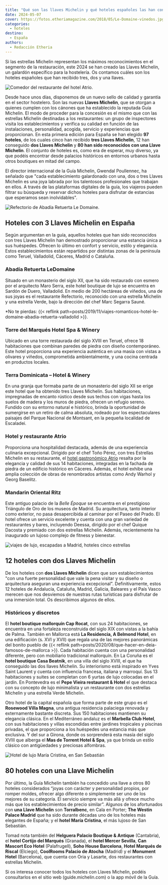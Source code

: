 ```yaml
---
title: "Qué son las llaves Michelin y qué hoteles españoles las han conseguido"
date: 2024-05-07
cover: https://fotos.etheriamagazine.com/2018/05/Le-Domaine-vinedos.jpg
categories: 
  - hoteles
destino: 
  - España
authors: 
  - Redacción Etheria
---
```


Si las estrellas Michelin representan los máximos reconocimientos en el segmento de la 
restauración, este 2024 se han creado las Llaves Michelin, un galardón específico para 
la hostelería. Os contamos cuáles son los hoteles españoles que han recibido tres, dos y 
una llaves. 

![Comedor del restaurante del hotel Atrio.](https://fotos.etheriamagazine.com/2020/03/caceres-hotel-atrio.jpg "Comedor del restaurante del (©) hotel Atrio.")

Desde hace unos días, disponemos de un nuevo sello de calidad y garantía en el sector 
hostelero. Son las nuevas **Llaves Michelin**, que se otorgan a quienes cumplen con los 
cánones que ha establecido la reputada Guía Michelin. El modo de proceder para la 
concesión es el mismo que con las estrellas Michelin destinadas a los restaurantes: un 
grupo de inspectores visita los establecimientos y verifica su calidad en función de las 
instalaciones, personalidad, acogida, servicio y experiencias que proporcionan. En esta 
primera edición para España se han elegido **97 hoteles**, de los cuales cinco han 
recibido **tres Llaves Michelin**, 12 han conseguido **dos Llaves Michelin** y **80 han 
sido reconocidos con una Llave Michelin**. El conjunto de hoteles es, como era de 
esperar, muy diverso, ya que podéis encontrar desde palacios históricos en entornos 
urbanos hasta otros boutiques en mitad del campo. 

El director internacional de la Guía Michelin, Gwendal Poullennec, ha señalado que "cada 
establecimiento galardonado con una, dos o tres Llaves Michelin es una joya labrada por 
los talentosos profesionales que trabajan en ellos. A través de las plataformas 
digitales de la guía, los viajeros pueden filtrar su búsqueda y reservar dichos hoteles 
para disfrutar de estancias que esperamos sean inolvidables". 

![Refectorio de Abadía Retuerta Le Domaine.](https://fotos.etheriamagazine.com/2019/11/Le-domaine-Refectorio.jpg "Refectorio de Abadía Retuerta Le Domaine.")

## Hoteles con 3 Llaves Michelin en España

Según argumentan en la guía, aquellos hoteles que han sido reconocidos con tres Llaves 
Michelin han demostrado proporcionar una estancia única a sus huéspedes. Ofrecen lo 
último en confort y servicio, estilo y elegancia. Estos establecimientos están 
repartidos por distintas zonas de la península como Teruel, Valladolid, Cáceres, Madrid 
o Cataluña. 

### Abadía Retuerta LeDomaine 

Situado en un monasterio del siglo XII, que ha sido restaurado con esmero por el 
arquitecto Maro Serra, este hotel boutique de lujo se encuentra en Sardón de Duero, 
Valladolid. En medio de 200 hectáreas de viñedos, una de sus joyas es el restaurante 
Refectorio, reconocido con una estrella Michelin y una estrella Verde, bajo la dirección 
del chef Marc Segarra Sauné. 

\*No te pierdas: {{< reflink 
path=posts/2019/11/viajes-romanticos-hotel-le-domaine-abadia-retuerta-valladolid >}}. 

### Torre del Marqués Hotel Spa & Winery 

Ubicado en una torre restaurada del siglo XVIII en Teruel, ofrece 18 habitaciones que 
combinan paredes de piedra con diseño contemporáneo. Este hotel proporciona una 
experiencia auténtica en una masía con vistas a olivares y viñedos, comprometida 
ambientalmente, y una cocina centrada en productos locales. 

### Terra Dominicata – Hotel & Winery 

En una granja que formaba parte de un monasterio del siglo XII se erige este hotel que 
ha obtenido tres Llaves Michelin. Sus habitaciones, impregnadas de encanto rústico desde 
sus techos con vigas hasta los suelos de madera y los muros de piedra, ofrecen un 
refugio sereno. Fundido con su entorno natural e histórico, brinda la oportunidad de 
sumergirse en un retiro de calma absoluta, rodeado por los espectaculares paisajes del 
Parque Nacional de Montsant, en la pequeña localidad de Escaladei. 

### Hotel y restaurante Atrio

Proporciona una hospitalidad destacada, además de una experiencia culinaria excepcional. 
Dirigido por el chef Toño Pérez, con tres Estrellas Michelin en su restaurante, el 
[hotel gastronómico Atrio](https://atriocaceres.com/) resalta por la elegancia y calidad 
de sus 14 habitaciones, integradas en la fachada de piedra de un edificio histórico en 
Cáceres. Además, el hotel exhibe una amplia colección de obras de renombrados artistas 
como Andy Warhol y Georg Baselitz. 

### Mandarin Oriental Ritz

Este antiguo palacio de la _Belle Époque_ se encuentra en el prestigioso Triángulo de 
Oro de los museos de Madrid. Su arquitectura, tanto interior como exterior, no pasa 
desapercibida al caminar por el Paseo del Prado. El hotel ofrece un servicio excelente y 
cuenta con una gran variedad de restaurantes y bares, incluyendo Deessa, dirigido por el 
chef Quique Dacosta y premiado con dos estrellas Michelin. Además, recientemente ha 
inaugurado un lujoso complejo de fitness y bienestar. 

![viajes de lujo, escapadas a Madrid, hoteles cinco estrellas](https://fotos.etheriamagazine.com/2020/02/Mandarin-Oriental-RitzPalm-Court.jpg "Zona del restaurante Palm Court bajo la restaurada cúpula de cristal.")

## 12 hoteles con dos Llaves Michelin

De los hoteles con **dos Llaves Michelin** dicen que son establecimientos "con una 
fuerte personalidad que vale la pena visitar y su diseño o arquitectura aseguran una 
experiencia excepcional". Definitivamente, estos 12 hoteles de Andalucía, Cataluña, 
Madrid, Galicia, Baleares y el País Vasco merecen que nos desviemos de nuestras rutas 
turísticas para disfrutar de una inmersión total. Os describimos algunos de ellos. 

### Históricos y discretos

El **hotel boutique mallorquín Cap Rocat**, con sus 24 habitaciones, se encuentra en una 
fortaleza reconstruida del siglo XIX con vistas a la bahía de Palma. También en Mallorca 
está **La Residencia, A Belmond Hotel**, en una edificación (s. XVI y XVII) que regala 
una de las mejores panorámicas del bonito pueblo de {{< reflink 
path=posts/2020/08/que-hacer-en-deia-famosos-de-mallorca >}}. Cada habitación cuenta con 
una personalidad diferente, pero con mobiliario tradicional mallorquín. En La Coruña es 
el **hotel boutique Casa Beatnik**, en una villa del siglo XVIII, el que ha conseguido 
las dos llaves Michelin. Su interiorismo está inspirado en Yves Saint Laurent y cuenta 
con influencia francesa, italiana y marroquí. Sus 13 habitaciones y suites se completan 
con 6 yurtas de lujo colocadas en el jardín. En Pontevedra es el **Pepe Vieira 
restaurant & Hotel** el que destaca con su concepto de lujo minimalista y un restaurante 
con dos estrellas Michelin y una estrella Verde Michelin. 

Otro hotel de la capital española que forma parte de este grupo es el **Rosewood Villa 
Magna**, una antigua residencia palaciega renovada y externamente bastante discreta. Sus 
150 habitaciones mantienen su elegancia clásica. En el Mediterráneo andaluz es el 
**Marbella Club Hotel**, con sus habitaciones y villas escondidas entre jardines 
tropicales y piscinas privadas, el que proporciona a los huéspedes una estancia más que 
exclusiva. Y del sur a Girona, donde os sorprenderá esta masía del siglo XVIII que 
alberga el **Mas de Torrent Hotel & Spa**, ya que brinda un estilo clásico con 
antigüedades y preciosas alfombras. 

![Hotel de lujo María Cristina, en San Sebastián](https://fotos.etheriamagazine.com/2021/07/HOTEL-MARIA-CRISTINA-HDHotelMariaCristinaSanSebastianExteriorviewatnight.jpg "© Hotel María Cristina.")

## 80 hoteles con una Llave Michelin

Por último, la Guía Michelin también ha concedido una llave a otros 80 hoteles 
considerados “joyas con carácter y personalidad propios, por romper moldes, ofrecer algo 
diferente o simplemente ser uno de los mejores de su categoría. El servicio siempre va 
más allá y ofrece mucho más que los establecimientos de precio similar”. Algunos de los 
afortunados con **una Llave Michelin** son **Torralbenc**, en Cala en Porter; **The 
Westin Palace Madrid** que ha sido durante décadas uno de los hoteles más elegantes de 
España; y el **hotel María Cristina**, el más lujoso de San Sebastián. 

Tomad nota también del **Helguera Palacio Boutique & Antique** (Cantabria), el **hotel 
Cortijo del Marqués** (Granada), el **hotel Mercer Sevilla**, **Can Mascort Eco Hotel** 
(Palafrugell), **Soho House Barcelona**, **Hotel Marqués de Riscal** (Elciego), 
**CoolRooms Palacio de Atocha** (Madrid) y el **Monument Hotel** (Barcelona), que cuenta 
con Oria y Lasarte, dos restaurantes con estrellas Michelin. 

Si os interesa conocer todos los hoteles con Llaves Michelin, podéis consultarlos en el 
sitio web (guide.michelin.com) o la app móvil de la Guía.
